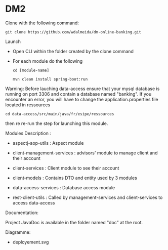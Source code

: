 # DM2

Clone with the following command:

	git clone https://github.com/wdalmeida/dm-online-banking.git
	
	
Launch 
* Open CLI within the folder created by the clone command
* For each module do the following
	
	`cd [module-name] `

	`mvn clean install spring-boot:run`
	
Warning: Before lauching data-access ensure that your mysql database is running on port 3306 and contain a database named "banking".
If you encounter an error, you will have to change the application.properties file located in ressources
	
	cd data-access/src/main/java/fr/esipe/ressources
then re re-run the step for launching this module.

Modules Description :

* aspectj-aop-utils : Aspect module

* client-management-services : advisors' module to manage client and their account

* client-services : Client module to see their account 

* client-models : Contains DTO and entity used by 3 modules

* data-access-services : Database access module

* rest-client-utils : Called by management-services and client-services to access data-access

Documentation:

Project JavaDoc is available in the folder named "doc" at the root.


Diagramme:

* deployement.svg